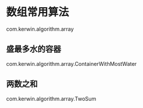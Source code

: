 # 数组常用算法
com.kerwin.algorithm.array 
## 盛最多水的容器
com.kerwin.algorithm.array.ContainerWithMostWater
## 两数之和
com.kerwin.algorithm.array.TwoSum